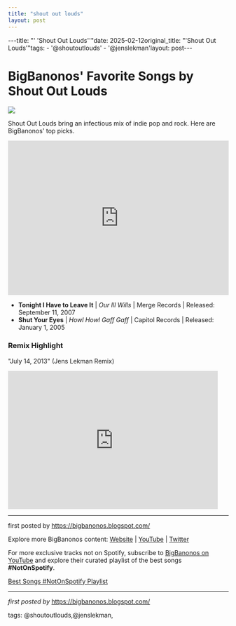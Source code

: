 ```yaml
---
title: "shout out louds"
layout: post
---
```

---title: "' 'Shout Out Louds''"date: 2025-02-12original_title: "'Shout Out Louds'"tags:  - '@shoutoutlouds'  - '@jenslekman'layout: post---<h1>BigBanonos' Favorite Songs by Shout Out Louds</h1><img src="https://i.scdn.co/image/ab67616d0000b273dfb939feb07587ed086c649f"><p>Shout Out Louds bring an infectious mix of indie pop and rock. Here are BigBanonos' top picks.</p> <iframe src="https://open.spotify.com/embed/playlist/6RtILKDsJw08EIZESUEJ5B?utm_source=generator" width="100%" height="352" frameBorder="0" allowfullscreen allow="autoplay; clipboard-write; encrypted-media; fullscreen; picture-in-picture" loading="lazy"></iframe> <ul> <li><strong>Tonight I Have to Leave It</strong> | <em>Our Ill Wills</em> | Merge Records | Released: September 11, 2007</li> <li><strong>Shut Your Eyes</strong> | <em>Howl Howl Gaff Gaff</em> | Capitol Records | Released: January 1, 2005</li></ul> <h3>Remix Highlight</h3><p>"July 14, 2013" (Jens Lekman Remix)</p><iframe width="95%" height="315" src="https://www.youtube.com/embed/WoXnQDpox_w?list=PLtuNtuTatqI0ougFL6ljsXyXfjMT9LrjJ" frameborder="0" allowfullscreen></iframe> <hr><p>first posted by <a href="https://bigbanonos.blogspot.com/">https://bigbanonos.blogspot.com/</a></p><div> <p>Explore more BigBanonos content: <a href="https://bigbanonos.blogspot.com/">Website</a> | <a href="https://www.youtube.com/@BigBanonos">YouTube</a> | <a href="https://x.com/bigbanonos">Twitter</a></p></div><!--Subscribe and Playlist Links--><div>    <p>For more exclusive tracks not on Spotify, subscribe to <a href="https://www.youtube.com/@BigBanonos" target="_blank">BigBanonos on YouTube</a> and explore their curated playlist of the best songs <strong>#NotOnSpotify</strong>.</p>    <p><a href="https://www.youtube.com/playlist?list=PLtuNtuTatqI0kFahUCbtbfenC_ET5O_tr" target="_blank">Best Songs #NotOnSpotify Playlist<br /></a></p></div><hr /><p><em>first posted by</em> <a href="https://bigbanonos.blogspot.com/" rel="noopener" target="_new">https://bigbanonos.blogspot.com/</a></p><p>tags: @shoutoutlouds,@jenslekman,</p>